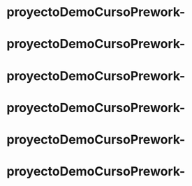 # proyectoDemoCursoPrework-
# proyectoDemoCursoPrework-
# proyectoDemoCursoPrework-
# proyectoDemoCursoPrework-
# proyectoDemoCursoPrework-
# proyectoDemoCursoPrework-
